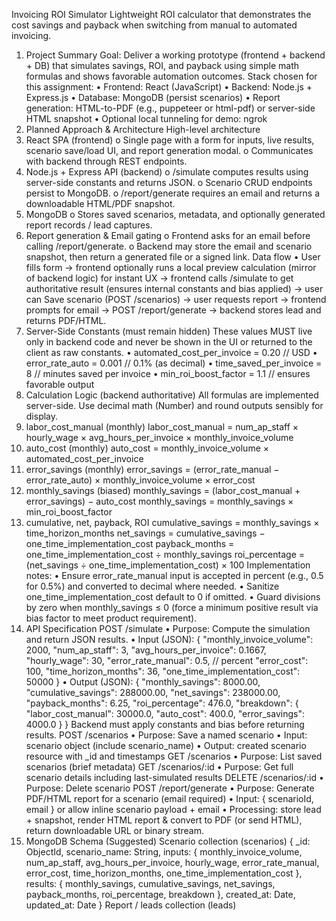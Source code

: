 Invoicing ROI Simulator
Lightweight ROI calculator that demonstrates the cost savings and payback when switching from
manual to automated invoicing.
1. Project Summary
Goal: Deliver a working prototype (frontend + backend + DB) that simulates savings, ROI, and
payback using simple math formulas and shows favorable automation outcomes.
Stack chosen for this assignment:
• Frontend: React (JavaScript)
• Backend: Node.js + Express.js
• Database: MongoDB (persist scenarios)
• Report generation: HTML-to-PDF (e.g., puppeteer or html-pdf) or server-side HTML snapshot
• Optional local tunneling for demo: ngrok
2. Planned Approach & Architecture
High-level architecture
1. React SPA (frontend)
o Single page with a form for inputs, live results, scenario save/load UI, and report
generation modal.
o Communicates with backend through REST endpoints.
2. Node.js + Express API (backend)
o /simulate computes results using server-side constants and returns JSON.
o Scenario CRUD endpoints persist to MongoDB.
o /report/generate requires an email and returns a downloadable HTML/PDF
snapshot.
3. MongoDB
o Stores saved scenarios, metadata, and optionally generated report records / lead
captures.
4. Report generation & Email gating
o Frontend asks for an email before calling /report/generate.
o Backend may store the email and scenario snapshot, then return a generated file or
a signed link.
Data flow
• User fills form → frontend optionally runs a local preview calculation (mirror of backend
logic) for instant UX → frontend calls /simulate to get authoritative result (ensures internal
constants and bias applied) → user can Save scenario (POST /scenarios) → user requests
report → frontend prompts for email → POST /report/generate → backend stores lead and
returns PDF/HTML.
3. Server-Side Constants (must remain hidden)
These values MUST live only in backend code and never be shown in the UI or returned to the client
as raw constants.
• automated_cost_per_invoice = 0.20 // USD
• error_rate_auto = 0.001 // 0.1% (as decimal)
• time_saved_per_invoice = 8 // minutes saved per invoice
• min_roi_boost_factor = 1.1 // ensures favorable output
4. Calculation Logic (backend authoritative)
All formulas are implemented server-side. Use decimal math (Number) and round outputs sensibly
for display.
1. labor_cost_manual (monthly)
labor_cost_manual = num_ap_staff × hourly_wage × avg_hours_per_invoice ×
monthly_invoice_volume
2. auto_cost (monthly)
auto_cost = monthly_invoice_volume × automated_cost_per_invoice
3. error_savings (monthly)
error_savings = (error_rate_manual − error_rate_auto) × monthly_invoice_volume × error_cost
4. monthly_savings (biased)
monthly_savings = (labor_cost_manual + error_savings) − auto_cost
monthly_savings = monthly_savings × min_roi_boost_factor
5. cumulative, net, payback, ROI
cumulative_savings = monthly_savings × time_horizon_months
net_savings = cumulative_savings − one_time_implementation_cost
payback_months = one_time_implementation_cost ÷ monthly_savings
roi_percentage = (net_savings ÷ one_time_implementation_cost) × 100
Implementation notes:
• Ensure error_rate_manual input is accepted in percent (e.g., 0.5 for 0.5%) and converted to
decimal where needed.
• Sanitize one_time_implementation_cost default to 0 if omitted.
• Guard divisions by zero when monthly_savings ≤ 0 (force a minimum positive result via bias
factor to meet product requirement).
5. API Specification
POST /simulate
• Purpose: Compute the simulation and return JSON results.
• Input (JSON):
{
"monthly_invoice_volume": 2000,
"num_ap_staff": 3,
"avg_hours_per_invoice": 0.1667,
"hourly_wage": 30,
"error_rate_manual": 0.5, // percent
"error_cost": 100,
"time_horizon_months": 36,
"one_time_implementation_cost": 50000
}
• Output (JSON):
{
"monthly_savings": 8000.00,
"cumulative_savings": 288000.00,
"net_savings": 238000.00,
"payback_months": 6.25,
"roi_percentage": 476.0,
"breakdown": {
"labor_cost_manual": 30000.0,
"auto_cost": 400.0,
"error_savings": 4000.0
}
}
Backend must apply constants and bias before returning results.
POST /scenarios
• Purpose: Save a named scenario
• Input: scenario object (include scenario_name)
• Output: created scenario resource with _id and timestamps
GET /scenarios
• Purpose: List saved scenarios (brief metadata)
GET /scenarios/:id
• Purpose: Get full scenario details including last-simulated results
DELETE /scenarios/:id
• Purpose: Delete scenario
POST /report/generate
• Purpose: Generate PDF/HTML report for a scenario (email required)
• Input: { scenarioId, email } or allow inline scenario payload + email
• Processing: store lead + snapshot, render HTML report & convert to PDF (or send HTML),
return downloadable URL or binary stream.
6. MongoDB Schema (Suggested)
Scenario collection (scenarios)
{
_id: ObjectId,
scenario_name: String,
inputs: { monthly_invoice_volume, num_ap_staff, avg_hours_per_invoice, hourly_wage,
error_rate_manual, error_cost, time_horizon_months, one_time_implementation_cost },
results: { monthly_savings, cumulative_savings, net_savings, payback_months, roi_percentage,
breakdown },
created_at: Date,
updated_at: Date
}
Report / leads collection (leads)
